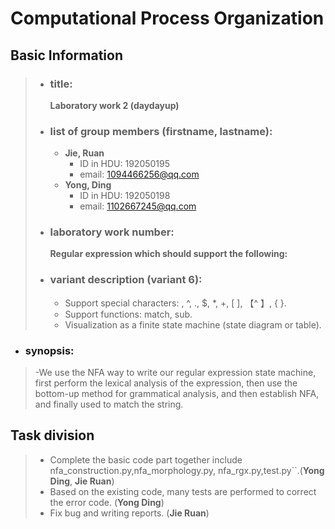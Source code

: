 # Computational Process Organization

## Basic Information
> - ### title:  
>   **Laboratory work 2 (daydayup)**
> - ### list of group members (firstname, lastname):  
>   - **Jie, Ruan**
>       - ID in HDU: 192050195
>       - email: 1094466256@qq.com
>   - **Yong, Ding**
>       - ID in HDU: 192050198
>       - email: 1102667245@qq.com
> - ### laboratory work number:  
>   **Regular expression which should support the following:**
> - ### variant description (variant 6):  
>   - Support special characters: \, ^, ., $, *, +, [ ], 【^ 】, { }.  
>   - Support functions: match, sub. 
>   - Visualization as a finite state machine (state diagram or table).
- ### synopsis:
>   -We use the NFA way to write our regular expression state machine, first  perform the lexical analysis of the expression, then use the bottom-up  method for grammatical analysis, and then establish NFA, and finally  used to match the string.

## Task division
> - Complete the basic code part together include  nfa_construction.py,nfa_morphology.py, nfa_rgx.py,test.py``.(**Yong Ding**, **Jie Ruan**)   
> - Based on the existing code, many tests are performed to correct the error code. (**Yong Ding**)  
> - Fix bug and writing reports. (**Jie Ruan**)  

